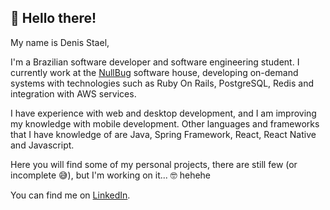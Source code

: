 👋 Hello there!
-
My name is Denis Stael,

I'm a Brazilian software developer and software engineering student.
I currently work at the [NullBug](https://nullbug.dev) software house, developing on-demand systems with technologies such as Ruby On Rails, PostgreSQL, Redis and integration with AWS services.

I have experience with web and desktop development, and I am improving my knowledge with mobile development.
Other languages and frameworks that I have knowledge of are Java, Spring Framework, React, React Native and Javascript.

Here you will find some of my personal projects, there are still few (or incomplete :sweat_smile:), but I'm working on it... 🤓 hehehe 

You can find me on [LinkedIn](https://www.linkedin.com/in/denis-stael).



<!---
DenisStael/DenisStael is a ✨ special ✨ repository because its `README.md` (this file) appears on your GitHub profile.
You can click the Preview link to take a look at your changes.
--->
